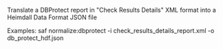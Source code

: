 Translate a DBProtect report in "Check Results Details" XML format into a Heimdall Data Format JSON file

Examples:
  saf normalize:dbprotect -i check_results_details_report.xml -o db_protect_hdf.json
